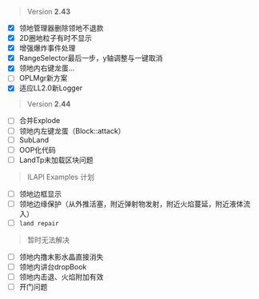 > Version **2.43**
 - [x] 领地管理器删除领地不退款
 - [x] 2D圈地粒子有时不显示
 - [x] 增强爆炸事件处理
 - [x] RangeSelector最后一步，y轴调整与一键取消
 - [x] 领地内右键龙蛋...
 - [ ] OPLMgr新方案
 - [x] 适应LL2.0新Logger

> Version **2.44**
 - [ ] 合并Explode
 - [ ] 领地内左键龙蛋（Block::attack）
 - [ ] SubLand
 - [ ] OOP化代码
 - [ ] LandTp未加载区块问题

> ILAPI Examples 计划
 - [ ] 领地边框显示
 - [ ] 领地边缘保护（从外推活塞，附近弹射物发射，附近火焰蔓延，附近液体流入）
 - [ ] `land repair`

> 暂时无法解决
 - [ ] 领地内撸末影水晶直接消失
 - [ ] 领地内讲台dropBook
 - [ ] 领地内击退、火焰附加有效
 - [ ] 开门问题